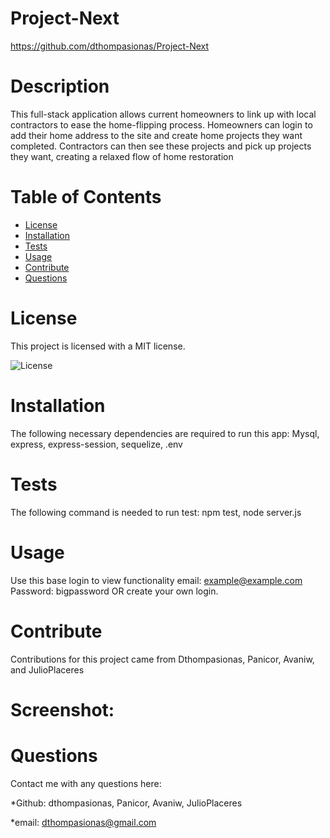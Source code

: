 # Project-Next 

https://github.com/dthompasionas/Project-Next

# Description
This full-stack application allows current homeowners to link up with local contractors to ease the home-flipping process. Homeowners can login to add their home address to the site and create home projects they want completed. Contractors can then see these projects and pick up projects they want, creating a relaxed flow of home restoration

# Table of Contents
* [License](#license) 
* [Installation](#installation)
* [Tests](#tests)
* [Usage](#usage)
* [Contribute](#contribute)
* [Questions](#questions)

# License 
This project is licensed with a MIT license.

![License](https://img.shields.io/badge/License-MIT-blue.svg)

# Installation
The following necessary dependencies are required to run this app: Mysql, express, express-session, sequelize, .env 

# Tests
The following command is needed to run test: npm test, node server.js

# Usage
Use this base login to view functionality email: example@example.com Password: bigpassword OR create your own login.

# Contribute
Contributions for this project came from Dthompasionas, Panicor, Avaniw, and JulioPlaceres

# Screenshot:

# Questions
Contact me with any questions here:

*Github: dthompasionas, Panicor, Avaniw, JulioPlaceres

*email: dthompasionas@gmail.com 
